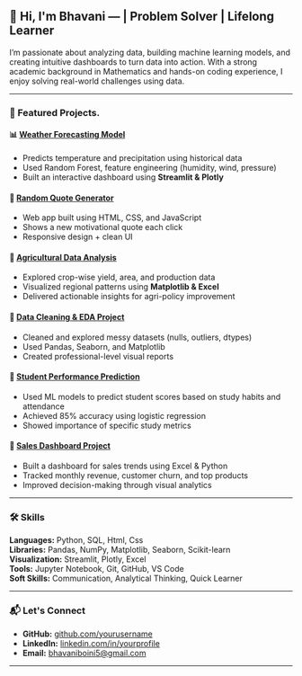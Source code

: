 ## 👋 Hi, I'm Bhavani —  | Problem Solver | Lifelong Learner

I’m passionate about analyzing data, building machine learning models, and creating intuitive dashboards to turn data into action. With a strong academic background in Mathematics and hands-on coding experience, I enjoy solving real-world challenges using data.

---

### 📂 Featured Projects.

#### 📊 [Weather Forecasting Model](https://github.com/bhavaniboini/weather-forecasting)
- Predicts temperature and precipitation using historical data  
- Used Random Forest, feature engineering (humidity, wind, pressure)  
- Built an interactive dashboard using **Streamlit & Plotly**

#### 💬 [Random Quote Generator](https://github.com/bhavaniboini/random-quote-generator)
- Web app built using HTML, CSS, and JavaScript  
- Shows a new motivational quote each click  
- Responsive design + clean UI

#### 🌾 [Agricultural Data Analysis](https://github.com/yourusername/agri-data-analysis)
- Explored crop-wise yield, area, and production data  
- Visualized regional patterns using **Matplotlib & Excel**  
- Delivered actionable insights for agri-policy improvement

#### 🧹 [Data Cleaning & EDA Project](https://github.com/yourusername/data-cleaning-eda)
- Cleaned and explored messy datasets (nulls, outliers, dtypes)  
- Used Pandas, Seaborn, and Matplotlib  
- Created professional-level visual reports

#### 🧠 [Student Performance Prediction](https://github.com/yourusername/student-performance)
- Used ML models to predict student scores based on study habits and attendance  
- Achieved 85% accuracy using logistic regression  
- Showed importance of specific study metrics

#### 🧾 [Sales Dashboard Project](https://github.com/yourusername/sales-dashboard)
- Built a dashboard for sales trends using Excel & Python  
- Tracked monthly revenue, customer churn, and top products  
- Improved decision-making through visual analytics

---

### 🛠️ Skills

**Languages:** Python, SQL,  Html, Css  
**Libraries:** Pandas, NumPy, Matplotlib, Seaborn, Scikit-learn  
**Visualization:** Streamlit, Plotly, Excel  
**Tools:** Jupyter Notebook, Git, GitHub, VS Code  
**Soft Skills:** Communication, Analytical Thinking, Quick Learner

---

### 📬 Let's Connect

- **GitHub:** [github.com/yourusername](https://github.com/bhavaniboini)  
- **LinkedIn:** [linkedin.com/in/yourprofile](https://linkedin.com/in/bhavani-boini)  
- **Email:** bhavaniboini5@gmail.com

---

